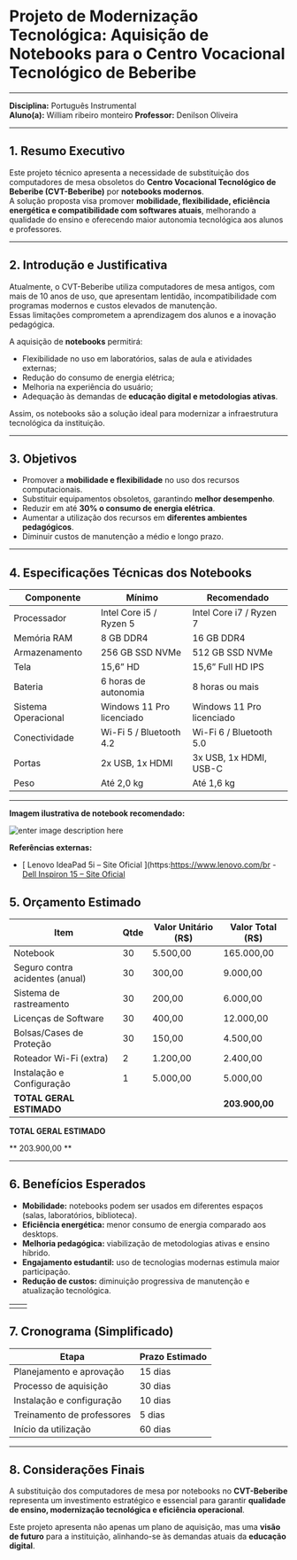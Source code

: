 ﻿

# Projeto de Modernização Tecnológica: Aquisição de Notebooks para o Centro Vocacional Tecnológico de Beberibe

---

**Disciplina:** Português Instrumental  
**Aluno(a):** William ribeiro monteiro
**Professor:** Denilson Oliveira  
 
---

## 1. Resumo Executivo

Este projeto técnico apresenta a necessidade de substituição dos computadores de mesa obsoletos do **Centro Vocacional Tecnológico de Beberibe (CVT-Beberibe)** por **notebooks modernos**.  
A solução proposta visa promover **mobilidade, flexibilidade, eficiência energética e compatibilidade com softwares atuais**, melhorando a qualidade do ensino e oferecendo maior autonomia tecnológica aos alunos e professores.

---

## 2. Introdução e Justificativa

Atualmente, o CVT-Beberibe utiliza computadores de mesa antigos, com mais de 10 anos de uso, que apresentam lentidão, incompatibilidade com programas modernos e custos elevados de manutenção.  
Essas limitações comprometem a aprendizagem dos alunos e a inovação pedagógica.  

A aquisição de **notebooks** permitirá:  

- Flexibilidade no uso em laboratórios, salas de aula e atividades externas;  
- Redução do consumo de energia elétrica;  
- Melhoria na experiência do usuário;  
- Adequação às demandas de **educação digital e metodologias ativas**.  

Assim, os notebooks são a solução ideal para modernizar a infraestrutura tecnológica da instituição.

---

## 3. Objetivos

- Promover a **mobilidade e flexibilidade** no uso dos recursos computacionais.  
- Substituir equipamentos obsoletos, garantindo **melhor desempenho**.  
- Reduzir em até **30% o consumo de energia elétrica**.  
- Aumentar a utilização dos recursos em **diferentes ambientes pedagógicos**.  
- Diminuir custos de manutenção a médio e longo prazo.  

---

## 4. Especificações Técnicas dos Notebooks

| Componente         | Mínimo                       | Recomendado                  |
|-------------------|------------------------------|-------------------------------|
| Processador       | Intel Core i5 / Ryzen 5      | Intel Core i7 / Ryzen 7      |
| Memória RAM       | 8 GB DDR4                    | 16 GB DDR4                   |
| Armazenamento     | 256 GB SSD NVMe              | 512 GB SSD NVMe              |
| Tela              | 15,6” HD                     | 15,6” Full HD IPS            |
| Bateria           | 6 horas de autonomia         | 8 horas ou mais              |
| Sistema Operacional | Windows 11 Pro licenciado   | Windows 11 Pro licenciado    |
| Conectividade     | Wi-Fi 5 / Bluetooth 4.2      | Wi-Fi 6 / Bluetooth 5.0      |
| Portas            | 2x USB, 1x HDMI              | 3x USB, 1x HDMI, USB-C       |
| Peso              | Até 2,0 kg                   | Até 1,6 kg                   |


----------



**Imagem ilustrativa de notebook recomendado:**  
  
![enter image description here](https://static.lenovo.com/br/2024/linux/82x5/02_Ideapad_1_Hero_Front_Facing_JD_Linux_1000.png)

**Referências externas:**

- [ Lenovo IdeaPad 5i – Site Oficial ](https:https://www.lenovo.com/br -                                           [ Dell Inspiron 15 – Site Oficial ](https://www.dell.com/pt-br/shop/dell-notebooks/sr/laptops/inspiron)  
    
    

## 5. Orçamento Estimado

| Item                        | Qtde | Valor Unitário (R$) | Valor Total (R$) |
|-----------------------------|------|---------------------|------------------|
| Notebook                    | 30   | 5.500,00            | 165.000,00       |
| Seguro contra acidentes (anual) | 30   | 300,00              | 9.000,00         
| Sistema de rastreamento     | 30   | 200,00              | 6.000,00         |
| Licenças de Software        | 30   | 400,00              | 12.000,00        |
| Bolsas/Cases de Proteção    | 30   | 150,00              | 4.500,00         |
| Roteador Wi-Fi (extra)      | 2    | 1.200,00            | 2.400,00         |
| Instalação e Configuração   | 1    | 5.000,00            | 5.000,00         |
| **TOTAL GERAL ESTIMADO**    |      |                     | **203.900,00** 

**TOTAL GERAL ESTIMADO**

** 203.900,00 **

----------

## 6. Benefícios Esperados

- **Mobilidade:** notebooks podem ser usados em diferentes espaços (salas, laboratórios, biblioteca).  
- **Eficiência energética:** menor consumo de energia comparado aos desktops.  
- **Melhoria pedagógica:** viabilização de metodologias ativas e ensino híbrido.  
- **Engajamento estudantil:** uso de tecnologias modernas estimula maior participação.  
- **Redução de custos:** diminuição progressiva de manutenção e atualização tecnológica. 
    
  
    
|  |  |
|--|--|
|  |  |


## 7. Cronograma (Simplificado)

| Etapa                       | Prazo Estimado |
|-----------------------------|----------------|
| Planejamento e aprovação    | 15 dias        |
| Processo de aquisição       | 30 dias        |
| Instalação e configuração   | 10 dias        |
| Treinamento de professores  | 5 dias         |
| Início da utilização        | 60 dias        |


----------

## 8. Considerações Finais

A substituição dos computadores de mesa por notebooks no **CVT-Beberibe** representa um investimento estratégico e essencial para garantir **qualidade de ensino, modernização tecnológica e eficiência operacional**.

Este projeto apresenta não apenas um plano de aquisição, mas uma **visão de futuro** para a instituição, alinhando-se às demandas atuais da **educação digital**.



